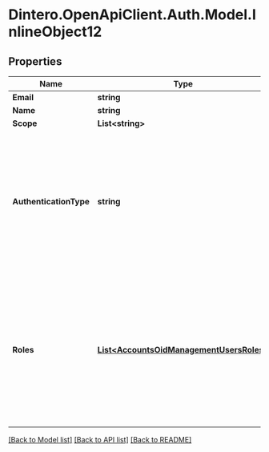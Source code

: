 # Dintero.OpenApiClient.Auth.Model.InlineObject12

## Properties

Name | Type | Description | Notes
------------ | ------------- | ------------- | -------------
**Email** | **string** |  | 
**Name** | **string** |  | [optional] 
**Scope** | **List&lt;string&gt;** |  | [optional] 
**AuthenticationType** | **string** | - &#x60;external&#x60;: authentication of the user will be done   externally, Dintero will not manage user password. Requires   the account to be configured with &#x60;jwks.uri&#x60;.  | [optional] 
**Roles** | [**List&lt;AccountsOidManagementUsersRoles&gt;**](AccountsOidManagementUsersRoles.md) | Create user with one or more roles. The authorization used to create the user must have access to use the role, i.e. have the same scopes as granted by the role.  | [optional] 

[[Back to Model list]](../README.md#documentation-for-models) [[Back to API list]](../README.md#documentation-for-api-endpoints) [[Back to README]](../README.md)

